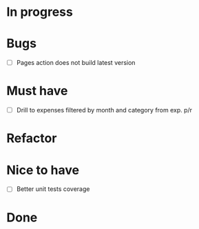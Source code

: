 # In progress

# Bugs

- [ ] Pages action does not build latest version

# Must have

- [ ] Drill to expenses filtered by month and category from exp. p/r

# Refactor

# Nice to have

- [ ] Better unit tests coverage

# Done
